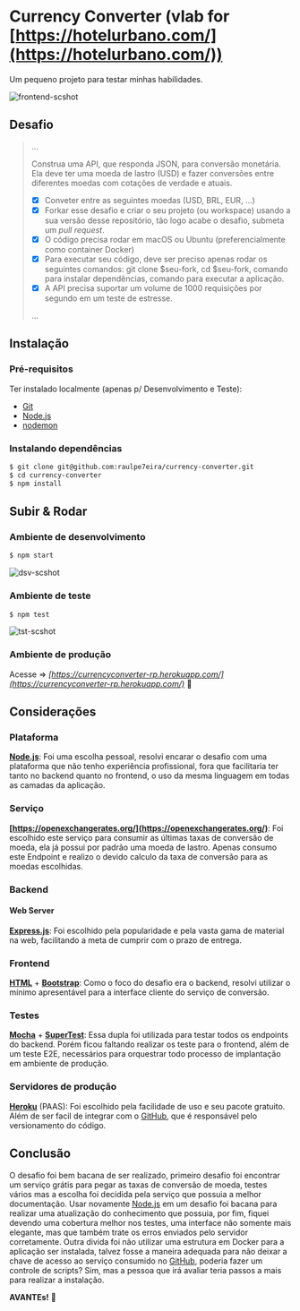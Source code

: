 # Currency Converter (vlab for [https://hotelurbano.com/](https://hotelurbano.com/))

Um pequeno projeto para testar minhas habilidades.

![frontend-scshot](../master/scshot/frontend-scshot.png)

## Desafio

> ...
>
> Construa uma API, que responda JSON, para conversão monetária. Ela deve ter uma moeda de lastro (USD) e fazer conversões entre diferentes moedas com cotações de verdade e atuais.
>
> - [X] Conveter entre as seguintes moedas (USD, BRL, EUR, ...)
> - [X] Forkar esse desafio e criar o seu projeto (ou workspace) usando a sua versão desse repositório, tão logo acabe o desafio, submeta um *pull request*.
> - [X] O código precisa rodar em macOS ou Ubuntu (preferencialmente como container Docker)
> - [X] Para executar seu código, deve ser preciso apenas rodar os seguintes comandos: git clone $seu-fork, cd $seu-fork, comando para instalar dependências, comando para executar a aplicação.
> - [X] A API precisa suportar um volume de 1000 requisições por segundo em um teste de estresse.
>
> ...

## Instalação

### Pré-requisitos

Ter instalado localmente (apenas p/ Desenvolvimento e Teste):
- [Git](https://git-scm.com/)
- [Node.js](https://nodejs.org/)
- [nodemon](https://nodemon.io/)

### Instalando dependências

```bash
$ git clone git@github.com:raulpe7eira/currency-converter.git
$ cd currency-converter
$ npm install
```

## Subir & Rodar

### Ambiente de desenvolvimento

```bash
$ npm start
```
![dsv-scshot](../master/scshot/dsv-scshot.png)

### Ambiente de teste

```bash
$ npm test
```

![tst-scshot](../master/scshot/tst-scshot.png)

### Ambiente de produção

Acesse => *[https://currencyconverter-rp.herokuapp.com/](https://currencyconverter-rp.herokuapp.com/)* :clap:

## Considerações

### Plataforma

**[Node.js](https://nodejs.org/)**: Foi uma escolha pessoal, resolvi encarar o desafio com uma plataforma que não tenho experiência profissional, fora que facilitaria ter tanto no backend quanto no frontend, o uso da mesma linguagem em todas as camadas da aplicação.

### Serviço

**[https://openexchangerates.org/](https://openexchangerates.org/)**: Foi escolhido este serviço para consumir as últimas taxas de conversão de moeda, ela já possui por padrão uma moeda de lastro. Apenas consumo este Endpoint e realizo o devido calculo da taxa de conversão para as moedas escolhidas.

### Backend

#### Web Server

**[Express.js](https://expressjs.com/)**: Foi escolhido pela popularidade e pela vasta gama de material na web, facilitando a meta de cumprir com o prazo de entrega.

### Frontend

**[HTML](https://w3.org/html/)** + **[Bootstrap](http://getbootstrap.com/)**: Como o foco do desafio era o backend, resolvi utilizar o mínimo apresentável para a interface cliente do serviço de conversão.

### Testes

**[Mocha](https://mochajs.org/)** + **[SuperTest](https://github.com/visionmedia/supertest)**: Essa dupla foi utilizada para testar todos os endpoints do backend. Porém ficou faltando realizar os teste para o frontend, além de um teste E2E, necessários para orquestrar todo processo de implantação em ambiente de produção.

### Servidores de produção

**[Heroku](https://heroku.com)** (PAAS): Foi escolhido pela facilidade de uso e seu pacote gratuito. Além de ser facil de integrar com o [GitHub](https://github.com/), que é responsável pelo versionamento do código.

## Conclusão

O desafio foi bem bacana de ser realizado, primeiro desafio foi encontrar um serviço grátis para pegar as taxas de conversão de moeda, testes vários mas a escolha foi decidida pela serviço que possuia a melhor documentação. Usar novamente [Node.js](https://nodejs.org/) em um desafio foi bacana para realizar uma atualização do conhecimento que possuia, por fim, fiquei devendo uma cobertura melhor nos testes, uma interface não somente mais elegante, mas que também trate os erros enviados pelo servidor corretamente. Outra divida foi não utilizar uma estrutura em Docker para a aplicação ser instalada, talvez fosse a maneira adequada para não deixar a chave de acesso ao serviço consumido no [GitHub](https://github.com/), poderia fazer um controle de scripts? Sim, mas a pessoa que irá avaliar teria passos a mais para realizar a instalação.

**AVANTEs!** :muscle:
